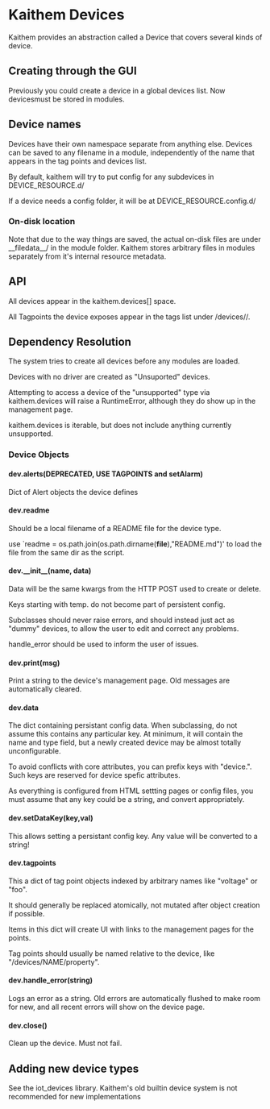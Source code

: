 # Kaithem Devices

Kaithem provides an abstraction called a Device that covers several kinds of device.


## Creating through the GUI

Previously you could create a device in a global devices list.  Now devicesmust be stored in modules.

## Device names

Devices have their own namespace separate from anything else.  Devices can be saved to
any filename in a module, independently of the name that appears in the tag points and devices list.

By default, kaithem will try to put config for any subdevices in DEVICE_RESOURCE.d/

If a device needs a config folder, it will be at DEVICE_RESOURCE.config.d/

### On-disk location

Note that due to the way things are saved, the actual on-disk files are under  \_\_filedata\_\_/ in the module folder.  Kaithem stores arbitrary files in modules separately from it's internal
resource metadata.

## API

All devices appear in the kaithem.devices[] space. 

All Tagpoints the device exposes appear in the tags list under  /devices/<DEVNAME>/<TAGNAME>. 


## Dependency Resolution

The system tries to create all devices before any modules are loaded.

Devices with no driver are created as "Unsuported" devices.

Attempting to access a device of the "unsupported" type via kaithem.devices will raise a RuntimeError, although they do show up in the management page.

kaithem.devices is iterable, but does not include anything currently unsupported.


### Device Objects

#### dev.alerts(DEPRECATED, USE TAGPOINTS and setAlarm)

Dict of Alert objects the device defines

#### dev.readme
Should be a local filename of a README file for the device type.

use `readme = os.path.join(os.path.dirname(__file__),"README.md")' to load the file from
the same dir as the script.


#### dev.\_\_init\_\_(name, data)
Data will be the same kwargs from the HTTP POST used to create or delete.

Keys starting with temp. do not become part of persistent config.

Subclasses should never raise errors, and should instead just act as "dummy" devices,
to allow the user to edit and correct any problems.

handle_error should be used to inform the user of issues.

#### dev.print(msg)

Print a string to the device's management page. Old messages are automatically cleared.

#### dev.data

The dict containing persistant config data. When subclassing, do not assume this contains any particular key.  At minimum, it will contain the name and type field,
but a newly created device may be almost totally unconfigurable.

To avoid conflicts with core attributes, you can prefix keys with "device.". Such keys are reserved for device spefic attributes.


As everything is configured from HTML settting pages or config files, you must assume that any key could be a string, and convert appropriately.

#### dev.setDataKey(key,val)

This allows setting a persistant config key. Any value will be converted to a string!


#### dev.tagpoints

This a dict of tag point objects indexed by arbitrary names like "voltage" or "foo".

It should generally be replaced atomically, not mutated after object creation if possible.

Items in this dict will create UI with links to the management pages for the points.

Tag points should usually be named relative to the device, like "/devices/NAME/property".


#### dev.handle_error(string)

Logs an error as a string. Old errors are automatically flushed to make room for new, and all recent errors will show on the device page.


#### dev.close()
Clean up the device. Must not fail.

## Adding new device types

See the iot_devices library.  Kaithem's old builtin device system is not recommended for new implementations